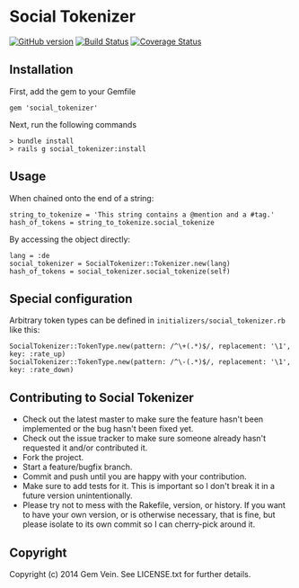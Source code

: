 Social Tokenizer
===========

[![GitHub version](https://badge.fury.io/gh/gemvein%2Fsocial_tokenizer.svg)](http://badge.fury.io/gh/gemvein%2Fsocial_tokenizer)
[![Build Status](https://travis-ci.org/gemvein/social_tokenizer.svg)](https://travis-ci.org/gemvein/social_tokenizer)
[![Coverage Status](https://coveralls.io/repos/gemvein/social_tokenizer/badge.png)](https://coveralls.io/r/gemvein/social_tokenizer)

Installation
------------
First, add the gem to your Gemfile

    gem 'social_tokenizer'

Next, run the following commands

    > bundle install
    > rails g social_tokenizer:install

Usage
-----

When chained onto the end of a string:

    string_to_tokenize = 'This string contains a @mention and a #tag.'
    hash_of_tokens = string_to_tokenize.social_tokenize

By accessing the object directly:

    lang = :de
    social_tokenizer = SocialTokenizer::Tokenizer.new(lang)
    hash_of_tokens = social_tokenizer.social_tokenize(self)

Special configuration
---------------------

Arbitrary token types can be defined in `initializers/social_tokenizer.rb` like this:

    SocialTokenizer::TokenType.new(pattern: /^\+(.*)$/, replacement: '\1', key: :rate_up)
    SocialTokenizer::TokenType.new(pattern: /^\-(.*)$/, replacement: '\1', key: :rate_down)


Contributing to Social Tokenizer
----------------------------
 
* Check out the latest master to make sure the feature hasn't been implemented or the bug hasn't been fixed yet.
* Check out the issue tracker to make sure someone already hasn't requested it and/or contributed it.
* Fork the project.
* Start a feature/bugfix branch.
* Commit and push until you are happy with your contribution.
* Make sure to add tests for it. This is important so I don't break it in a future version unintentionally.
* Please try not to mess with the Rakefile, version, or history. If you want to have your own version, or is otherwise necessary, that is fine, but please isolate to its own commit so I can cherry-pick around it.

Copyright
---------

Copyright (c) 2014 Gem Vein. See LICENSE.txt for further details.

